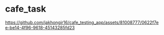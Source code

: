 # cafe_task

https://github.com/jakhongir16/cafe_testing_app/assets/81008777/0622f7ee-be14-4f96-9618-45143285fd23
